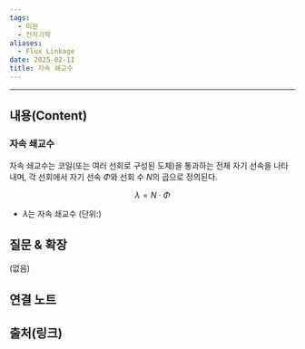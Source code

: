 ```yaml
---
tags:
  - 미완
  - 전자기학
aliases:
  - Flux Linkage
date: 2025-02-11
title: 자속 쇄교수
---
```


---

## 내용(Content)

### 자속 쇄교수

자속 쇄교수는 코일(또는 여러 선회로 구성된 도체)을 통과하는 전체 자기 선속을 나타내며, 각 선회에서 자기 선속 $\Phi$와 선회 수 $N$의 곱으로 정의된다.

$$
\lambda = N \cdot \Phi
$$

- $\lambda$는 자속 쇄교수 (단위:)


## 질문 & 확장

(없음)

## 연결 노트

## 출처(링크)





